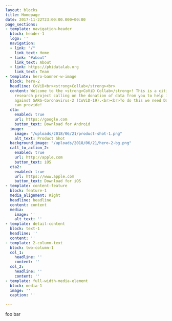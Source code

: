 ```yaml
---
layout: blocks
title: Homepage
date: 2017-11-22T23:00:00.000+00:00
page_sections:
- template: navigation-header
  block: header-1
  logo: ''
  navigation:
  - link: "/"
    link_text: Home
  - link: "#about"
    link_text: About
  - link: https://phidatalab.org
    link_text: Team
- template: hero-banner-w-image
  block: hero-2
  headline: CoViD<br><strong>Collab</strong><br>
  content: Welcome to the <strong>CoViD Collab</strong>! This is a citizen science
    research project calling on the donation of data from you to help in the fight
    against SARS-Coronavirus-2 (CoViD-19).<br><br>To do this we need Data only you
    can provide!
  cta:
    enabled: true
    url: https://google.com
    button_text: Download for Android
  image:
    image: "/uploads/2018/06/21/product-shot-1.png"
    alt_text: Product Shot
  background_image: "/uploads/2018/06/21/hero-2-bg.png"
  call_to_action_2:
    enabled: true
    url: http://apple.com
    button_text: iOS
  cta2:
    enabled: true
    url: https://www.apple.com
    button_text: Download for iOS
- template: content-feature
  block: feature-1
  media_alignment: Right
  headline: headline
  content: content
  media:
    image: ''
    alt_text: ''
- template: detail-content
  block: text-1
  headline: ''
  content: ''
- template: 2-column-text
  block: two-column-1
  col_1:
    headline: ''
    content: ''
  col_2:
    headline: ''
    content: ''
- template: full-width-media-element
  block: media-1
  image: ''
  caption: ''

---
```

foo bar